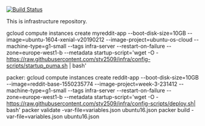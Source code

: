 [![Build Status](https://travis-ci.com/stv2509/infra.svg?branch=master)](https://travis-ci.com/stv2509/infra)


This is infrastructure repository.

gcloud compute instances create myreddit-app --boot-disk-size=10GB --image=ubuntu-1604-xenial-v20190212 --image-project=ubuntu-os-cloud --machine-type=g1-small --tags infra-server --restart-on-failure --zone=europe-west1-b --metadata startup-script='wget -O - https://raw.githubusercontent.com/stv2509/infra/config-scripts/startup_puma.sh | bash'


packer:
gcloud compute instances create reddit-app --boot-disk-size=10GB --image=reddit-base-1550235774 --image-project=week-3-231412 --machine-type=g1-small --tags infra-server --restart-on-failure --zone=europe-west1-b --metadata startup-script='wget -O - https://raw.githubusercontent.com/stv2509/infra/config-scripts/deploy.sh| bash'
packer validate -var-file=variables.json ubuntu16.json
packer build -var-file=variables.json ubuntu16.json
